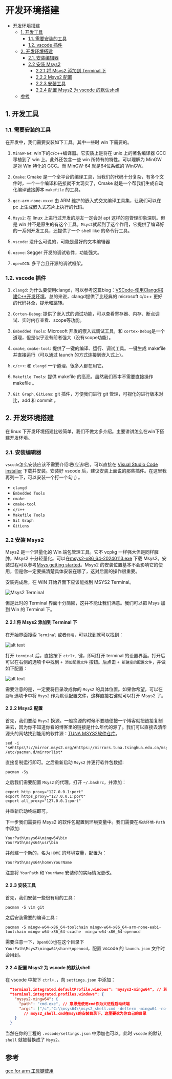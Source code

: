 # 开发环境搭建

- [开发环境搭建](#开发环境搭建)
  - [1. 开发工具](#1-开发工具)
    - [1.1. 需要安装的工具](#11-需要安装的工具)
    - [1.2. vscode 插件](#12-vscode-插件)
  - [2. 开发环境搭建](#2-开发环境搭建)
    - [2.1. 安装编辑器](#21-安装编辑器)
    - [2.2 安装 Msys2](#22-安装-msys2)
      - [2.2.1 将 Msys2 添加到 Terminal 下](#221-将-msys2-添加到-terminal-下)
      - [2.2.2 Msys2 配置](#222-msys2-配置)
      - [2.2.3 安装工具](#223-安装工具)
      - [2.2.4 配置 Msys2 为 vscode 的默认shell](#224-配置-msys2-为-vscode-的默认shell)
  - [参考](#参考)

## 1. 开发工具

### 1.1. 需要安装的工具

在开发中，我们需要安装如下工具。其中一些时 win 下需要的。

1. `MinGW-64`: win下的c/c++编译器。它实质上是将在 unix 上的著名编译器 GCC 移植到了 win 上。此外还包含一些 win 所特有的特性。可以理解为 MinGW 是对 Win 特化的 GCC。而 MinGW-64 就是64位系统的 WinGW。

2. `Cmake`: Cmake 是一个全平台的编译工具，当我们的代码十分复杂，有多个文件时，一个一个编译和链接就不太现实了，Cmake 就是一个帮我们生成自动化编译链接脚本 `makefile` 的工具。

3. `gcc-arm-none-xxxx`: 由 ARM 维护的嵌入式交叉编译工具集，让我们可以在 pc 上生成嵌入式芯片上执行的代码。

4. `Msys2`: 在 linux 上进行过开发的朋友一定会对 apt 这样的包管理印象深刻。但是 win 并不是原生的有这个工具。`Msys2`就起到了这个作用，它提供了编译好的一系列开发工具，还提供了一个 shell like 的命令行工具。

5. `vscode`: 没什么可说的，可能是最好的文本编辑器

6. `ozone`: Segger 开发的调试软件，功能强大。

7. `openOCD`: 多平台且开源的调试框架。

### 1.2. vscode 插件

1. `clangd`: 为什么要使用clangd，可以参考这篇blog：[VSCode-使用Clangd搭建C++开发环境](https://zhuanlan.zhihu.com/p/583201222)。总的来说，clangd提供了比经典的 microsoft c/c++ 更好的代码补全，提示和跳转。

2. `Corten-Debug`: 提供了嵌入式的调试功能，可以查看寄存器、内存、断点调试、实时内存查看、scope等功能。

3. `Embedded Tools`: Microsoft 开发的嵌入式调试工具，和 `cortex-Debug`是一个道理，但是似乎没有前者强大（没有scope功能）。

4. `cmake`, `cmake-tool`: 提供了一键的编译、运行、调试工具。一键生成 makefile 并直接运行（可以通过 launch 的方式连接到嵌入式上）。

5. `c/c++`: 和 `clangd` 一个道理，很多人都在用它。

6. `Makefile Tools`: 提供 makefile 的高亮。虽然我们基本不需要直接操作 makefile 。

7. `Git Graph`, `GitLens`: git 插件，方便我们进行 git 管理，可视化的进行版本对比，add 和 commit 。

## 2. 开发环境搭建

在 linux 下开发环境搭建比较简单，我们不做太多介绍。主要讲讲怎么在win下搭建开发环境。

### 2.1. 安装编辑器

`vscode`怎么安装应该不需要介绍吧(应该吧)。可以直接在 [Visual Studio Code installer](https://code.visualstudio.com/Download) 下载并安装。安装好 vscode 后，建议安装上面说的那些插件。在这里我再列一下，可以安装一个打一个勾 ;) 。

- `clangd`
- `Embedded Tools`
- `cmake`
- `cmake-tool`
- `c/c++`
- `Makefile Tools`
- `Git Graph`
- `GitLens`

### 2.2 安装 Msys2

Msys2 是一个轻量化的 Win 端包管理工具。它不 vcpkg 一样强大但是同样臃肿，Msys2 十分轻量化。可以在[msys2-x86_64-20240113.exe](https://github.com/msys2/msys2-installer/releases/download/2024-01-13/msys2-x86_64-20240113.exe) 下载 Msys2。安装过程可以参考[Msys getting started](https://www.msys2.org/)。Msys2 的安装位置基本不会影响它的使用，但是你一定要搞清楚具体安装在哪了，这对后面的操作很重要。

安装完成后，在 WIN 开始界面下应该能找到 MSYS2 Terminal。

![Msys2 Terminal](images/msys2_terminal.png)

但是此时的 Terminal 界面十分简陋，这并不能让我们满意。我们可以把 Msys 加到 Win 的 Terminal 下。

#### 2.2.1 将 Msys2 添加到 Terminal 下

在开始界面搜索 `Terminal` 或者`终端`，可以找到就可以找到：

![alt text](images/WIN_Terminal.png)

打开 `terminal` 后，直接按下 `ctrl+,` 键，即可打开 terminal 的设置界面。打开后可以在右侧的选项卡中找到 `+ 添加配置文件` 按钮。后点击 `+ 新建空的配置文件`，并做如下配置：

![alt text](images/terminal_config.png)

需要注意的是，一定要将目录改成你的 `Msys2` 的具体位置。如果你希望，可以在 `启动` 选项卡中将 `Msys2` 作为默认配置文件，这样直接右键就可以打开 Msys2 了。

#### 2.2.2 Msys2 配置

首先，我们要给 `Msys2` 换源。一般换源的时候不要随便搜一个博客就把链接复制进去，因为你不知道你看的博客里的链接是什么年代的源了。我们可以直接去清华源头的网站找到能用的软件源：[TUNA MSYS2软件仓库](https://mirrors.tuna.tsinghua.edu.cn/help/msys2/)。

```shell
sed -i "s#https\?://mirror.msys2.org/#https://mirrors.tuna.tsinghua.edu.cn/msys2/#g" /etc/pacman.d/mirrorlist*
```

直接复制运行即可。之后重新启动 `Msys2` 并更行软件包数据:

```shell
pacman -Sy
```

之后我们需要配置 `Msys2` 的代理。打开 `~/.bashrc`，并添加：

```shell
export http_proxy="127.0.0.1:port"
export https_proxy="127.0.0.1:port"
export all_proxy="127.0.0.1:port"
```

并重新启动终端即可。

下一步我们需要将 Msys2 的软件包配置到环境变量中。我们需要在`系统环境-Path`中添加:

```shell
YourPath\msys64\mingw64\bin
YourPath\msys64\usr\bin
```

并创建一个新的，名为 `HOME` 的环境变量，配置为：

```shell
YourPath\msys64\home\YourName
```

注意将 `YourPath` 和 `YourName` 安装你的实际情况更改。

#### 2.2.3 安装工具

首先，我们安装一些很有用的工具：

```shell
pacman -S vim git
```

之后安装需要的编译工具：

```shell
pacman -S mingw-w64-x86_64-toolchain mingw-w64-x86_64-arm-none-eabi-toolchain mingw-w64-x86_64-ccache  mingw-w64-x86_64-openocd
```

需要注意一下，`OpenOCD`也在这个目录下 `YourPath\Msys2\mingw64\share\openocd`，配置 vscode 的 `launch.json`  文件时会用到。

#### 2.2.4 配置 Msys2 为 vscode 的默认shell

在 vscode 中按下 `ctrl+,`，向 `settings.json` 中添加：

```json
  "terminal.integrated.defaultProfile.windows": "mysys2-mingw64", // 若希望为默认终端可以加入这一句
  "terminal.integrated.profiles.windows": {
    "mysys2-mingw64": {
      "path": "cmd.exe", // 意思是使用cmd作为父进程启动终端
      "args": ["/c","C:\\msys64\\msys2_shell.cmd -defterm -mingw64 -no-start -here"]
        // msys2_shell.cmd在msys的安装目录下，这里要改为你自己的目录
    }
  }
```

当然在你的工程的 `.vscode/settings.json` 中添加也可以。此时 `vscode` 的默认 `shell` 就被替换成了 `Msys2`。

## 参考

[gcc for arm 工具链使用](https://blog.csdn.net/fdcp123/article/details/114537469)
